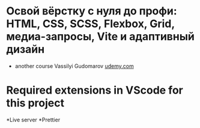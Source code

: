 # Освой вёрстку с нуля до профи: HTML, CSS, SCSS, Flexbox, Grid, медиа-запросы, Vite и адаптивный дизайн
* another course Vassilyi Gudomarov [udemy.com](https://www.udemy.com/course/html-css-gg/learn/lecture/42281890)

# Required extensions in VScode for this project
*Live server
*Prettier